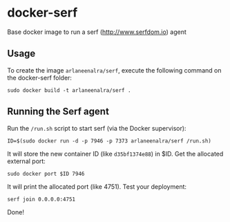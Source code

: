 docker-serf
==================

Base docker image to run a serf (http://www.serfdom.io) agent


Usage
-----

To create the image `arlaneenalra/serf`, execute the following command on the docker-serf folder:

	sudo docker build -t arlaneenalra/serf .

Running the Serf agent
------------------------

Run the `/run.sh` script to start serf (via the Docker supervisor):

	ID=$(sudo docker run -d -p 7946 -p 7373 arlaneenalra/serf /run.sh)

It will store the new container ID (like `d35bf1374e88`) in $ID. Get the allocated external port:

	sudo docker port $ID 7946


It will print the allocated port (like 4751). Test your deployment:

	serf join 0.0.0.0:4751

Done!
